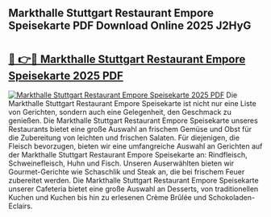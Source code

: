 ## Markthalle Stuttgart Restaurant Empore Speisekarte PDF Download Online 2025 J2HyG

# <h2><a href="http://gceeba.nevu.top/?p=Markthalle+Stuttgart+Restaurant+Empore+Speisekarte">🔗 👉🔴 Markthalle Stuttgart Restaurant Empore Speisekarte 2025 PDF</a></h2>

[![Markthalle Stuttgart Restaurant Empore Speisekarte 2025 PDF](https://i.imgur.com/dBaPXMq.png)](http://gceeba.nevu.top/?p=Markthalle+Stuttgart+Restaurant+Empore+Speisekarte)
Die Markthalle Stuttgart Restaurant Empore Speisekarte ist nicht nur eine Liste von Gerichten, sondern auch eine Gelegenheit, den Geschmack zu genießen. Die Markthalle Stuttgart Restaurant Empore Speisekarte unseres Restaurants bietet eine große Auswahl an frischem Gemüse und Obst für die Zubereitung von leichten und frischen Salaten. Für diejenigen, die Fleisch bevorzugen, bieten wir eine umfangreiche Auswahl an Gerichten auf der Markthalle Stuttgart Restaurant Empore Speisekarte an: Rindfleisch, Schweinefleisch, Huhn und Fisch. Unseren Auserwählten bieten wir Gourmet-Gerichte wie Schaschlik und Steak an, die bei frischem Feuer zubereitet werden. Die Markthalle Stuttgart Restaurant Empore Speisekarte unserer Cafeteria bietet eine große Auswahl an Desserts, von traditionellen Kuchen und Kuchen bis hin zu erlesenen Crème Brûlée und Schokoladen-Eclairs.
